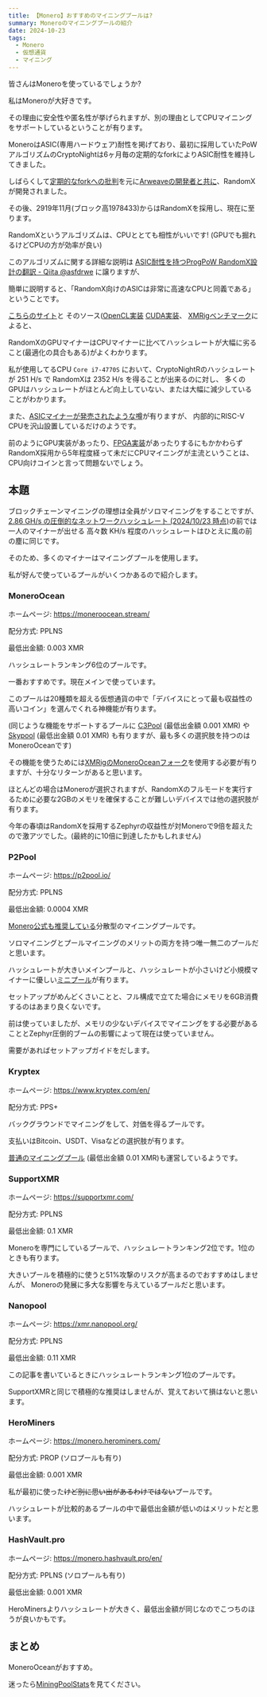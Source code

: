 ```yaml
---
title: 【Monero】おすすめのマイニングプールは?
summary: Moneroのマイニングプールの紹介
date: 2024-10-23
tags:
  - Monero
  - 仮想通貨
  - マイニング
---
```


皆さんはMoneroを使っているでしょうか?

私はMoneroが大好きです。

その理由に安全性や匿名性が挙げられますが、別の理由としてCPUマイニングをサポートしているということが有ります。

MoneroはASIC(専用ハードウェア)耐性を掲げており、最初に採用していたPoWアルゴリズムのCryptoNightは6ヶ月毎の定期的なforkによりASIC耐性を維持してきました。

しばらくして[定期的なforkへの批判](https://github.com/monero-project/monero/issues/3387)を元に[Arweaveの開発者と共に](https://nextmoney.jp/?p=18450)、RandomXが開発されました。

その後、2919年11月(ブロック高1978433)からはRandomXを採用し、現在に至ります。

RandomXというアルゴリズムは、CPUととても相性がいいです! (GPUでも掘れるけどCPUの方が効率が良い)

このアルゴリズムに関する詳細な説明は [ASIC耐性を持つProgPoW RandomX設計の翻訳 - Qiita @asfdrwe](https://qiita.com/asfdrwe/items/5441bf399ce3e280c6c4) に譲りますが、

簡単に説明すると、「RandomX向けのASICは非常に高速なCPUと同義である」ということです。

[こちらのサイト](https://www.bitcoininsider.org/article/80153/how-mine-monero-randomx-cpu-gpu)と
そのソース([OpenCL実装](https://github.com/SChernykh/RandomX_OpenCL) [CUDA実装](https://github.com/SChernykh/RandomX_CUDA)、
[XMRigベンチマーク](https://xmrig.com/benchmark)によると、

RandomXのGPUマイナーはCPUマイナーに比べてハッシュレートが大幅に劣ること(最適化の具合もある)がよくわかります。

私が使用してるCPU `Core i7-4770S` において、CryptoNightRのハッシュレートが 251 H/s で RandomXは 2352 H/s を得ることが出来るのに対し、
多くのGPUはハッシュレートがほとんど向上していない、または大幅に減少していることがわかります。

また、[ASICマイナーが発売されたような噂](https://www.reddit.com/r/MoneroMining/comments/162ud4p/randomx_asic_announced/)が有りますが、
内部的にRISC-V CPUを沢山設置しているだけのようです。

前のようにGPU実装があったり、[FPGA実装](https://github.com/MainSilent/RandomX-FPGA)があったりするにもかかわらず
RandomX採用から5年程度経って未だにCPUマイニングが主流ということは、CPU向けコインと言って問題ないでしょう。


## 本題

ブロックチェーンマイニングの理想は全員がソロマイニングをすることですが、
[2.86 GH/s の圧倒的なネットワークハッシュレート (2024/10/23 時点)](https://miningpoolstats.stream/monero)の前では
一人のマイナーが出せる 高々数 KH/s 程度のハッシュレートはひとえに風の前の塵に同じです。

そのため、多くのマイナーはマイニングプールを使用します。

私が好んで使っているプールがいくつかあるので紹介します。


### MoneroOcean

ホームページ: https://moneroocean.stream/

配分方式: PPLNS

最低出金額: 0.003 XMR

ハッシュレートランキング6位のプールです。

一番おすすめです。現在メインで使っています。

このプールは20種類を超える仮想通貨の中で「デバイスにとって最も収益性の高いコイン」を選んでくれる神機能が有ります。

(同じような機能をサポートするプールに [C3Pool](https://c3pool.com) (最低出金額 0.001 XMR) や [Skypool](https://skypool.org/) (最低出金額 0.01 XMR) も有りますが、最も多くの選択肢を持つのはMoneroOceanです)

その機能を使うためには[XMRigのMoneroOceanフォーク](https://github.com/MoneroOcean/xmrig)を使用する必要が有りますが、十分なリターンがあると思います。

ほとんどの場合はMoneroが選択されますが、RandomXのフルモードを実行するために必要な2GBのメモリを確保することが難しいデバイスでは他の選択肢が有ります。

今年の春頃はRandomXを採用するZephyrの収益性が対Moneroで9倍を超えたので激アツでした。(最終的に10倍に到達したかもしれません)


### P2Pool

ホームページ: https://p2pool.io/

配分方式: PPLNS

最低出金額: 0.0004 XMR

[Monero公式も推奨している](https://www.getmonero.org/get-started/mining/)分散型のマイニングプールです。

ソロマイニングとプールマイニングのメリットの両方を持つ唯一無二のプールだと思います。

ハッシュレートが大きいメインプールと、ハッシュレートが小さいけど小規模マイナーに優しい[ミニプール](https://p2pool.io/mini)が有ります。

セットアップがめんどくさいことと、フル構成で立てた場合にメモリを6GB消費するのはあまり良くないです。

前は使っていましたが、メモリの少ないデバイスでマイニングをする必要があることとZephyr圧倒的ブームの影響によって現在は使っていません。

需要があればセットアップガイドをだします。


### Kryptex

ホームページ: https://www.kryptex.com/en/

配分方式: PPS+

バックグラウンドでマイニングをして、対価を得るプールです。

支払いはBitcoin、USDT、Visaなどの選択肢が有ります。

[普通のマイニングプール](https://pool.kryptex.com/xmr) (最低出金額 0.01 XMR)も運営しているようです。


### SupportXMR

ホームページ: https://supportxmr.com/

配分方式: PPLNS

最低出金額: 0.1 XMR

Moneroを専門にしているプールで、ハッシュレートランキング2位です。1位のときも有ります。

大きいプールを積極的に使うと51%攻撃のリスクが高まるのでおすすめはしませんが、
Moneroの発展に多大な影響を与えているプールだと思います。


### Nanopool

ホームページ: https://xmr.nanopool.org/

配分方式: PPLNS

最低出金額: 0.11 XMR

この記事を書いているときにハッシュレートランキング1位のプールです。

SupportXMRと同じで積極的な推奨はしませんが、覚えておいて損はないと思います。


### HeroMiners

ホームページ: https://monero.herominers.com/

配分方式: PROP (ソロプールも有り)

最低出金額: 0.001 XMR

私が最初に使った~~けど別に思い出があるわけではない~~プールです。

ハッシュレートが比較的あるプールの中で最低出金額が低いのはメリットだと思います。


### HashVault.pro

ホームページ: https://monero.hashvault.pro/en/

配分方式: PPLNS (ソロプールも有り)

最低出金額: 0.001 XMR

HeroMinersよりハッシュレートが大きく、最低出金額が同じなのでこつちのほうが良いかもです。


## まとめ

MoneroOceanがおすすめ。

迷ったら[MiningPoolStats](https://miningpoolstats.stream/monero)を見てください。
